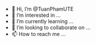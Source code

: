 - 👋 Hi, I’m @TuanPhamUTE
- 👀 I’m interested in ...
- 🌱 I’m currently learning ...
- 💞️ I’m looking to collaborate on ...
- 📫 How to reach me ...

<!---
TuanPhamUTE/TuanPhamUTE is a ✨ special ✨ repository because its `README.md` (this file) appears on your GitHub profile.
You can click the Preview link to take a look at your changes.
--->
